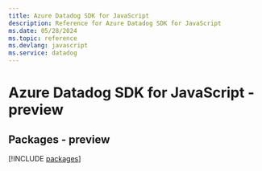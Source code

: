 ```yaml
---
title: Azure Datadog SDK for JavaScript
description: Reference for Azure Datadog SDK for JavaScript
ms.date: 05/28/2024
ms.topic: reference
ms.devlang: javascript
ms.service: datadog
---
```

# Azure Datadog SDK for JavaScript - preview
## Packages - preview
[!INCLUDE [packages](datadog-index.md)]